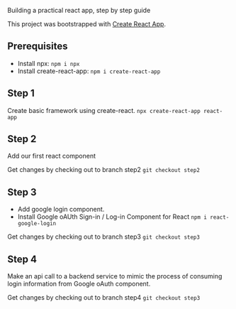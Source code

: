 Building a practical react app, step by step guide

This project was bootstrapped with [Create React App](https://github.com/facebook/create-react-app).

## Prerequisites

- Install npx: `npm i npx`
- Install create-react-app: `npm i create-react-app`

## Step 1

Create basic framework using create-react.
`npx create-react-app react-app`

## Step 2

Add our first react component

Get changes by checking out to branch step2
`git checkout step2`

## Step 3

- Add google login component.
- Install Google oAUth Sign-in / Log-in Component for React
`npm i react-google-login`

Get changes by checking out to branch step3
`git checkout step3`

## Step 4

Make an api call to a backend service to mimic the process of 
consuming login information from Google oAuth component.

Get changes by checking out to branch step4
`git checkout step3`